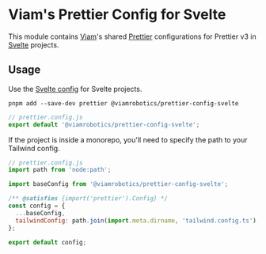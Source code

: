 # Viam's Prettier Config for Svelte

This module contains [Viam][]'s shared [Prettier][] configurations for Prettier v3 in [Svelte][] projects.

[viam]: https://www.viam.com/
[prettier]: https://prettier.io/
[svelte]: https://svelte.dev/

## Usage

Use the [Svelte config](./prettier-config-svelte.js) for Svelte projects.

```shell
pnpm add --save-dev prettier @viamrobotics/prettier-config-svelte
```

```js
// prettier.config.js
export default '@viamrobotics/prettier-config-svelte';
```

If the project is inside a monorepo, you'll need to specify the path to your Tailwind config.

```js
// prettier.config.js
import path from 'node:path';

import baseConfig from '@viamrobotics/prettier-config-svelte';

/** @satisfies {import('prettier').Config} */
const config = {
  ...baseConfig,
  tailwindConfig: path.join(import.meta.dirname, 'tailwind.config.ts'),
};

export default config;
```
